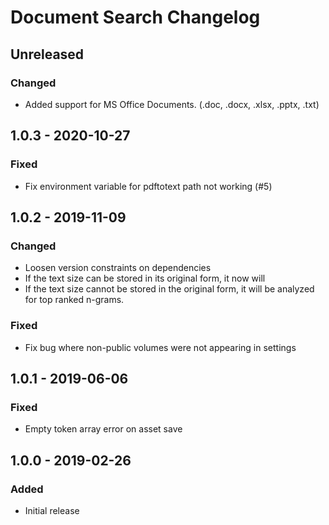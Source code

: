 # Document Search Changelog

## Unreleased
### Changed
- Added support for MS Office Documents. (.doc, .docx, .xlsx, .pptx, .txt)

## 1.0.3 - 2020-10-27
### Fixed
- Fix environment variable for pdftotext path not working (#5)

## 1.0.2 - 2019-11-09
### Changed
- Loosen version constraints on dependencies
- If the text size can be stored in its original form, it now will
- If the text size cannot be stored in the original form, it will be
analyzed for top ranked n-grams.

### Fixed
- Fix bug where non-public volumes were not appearing in settings

## 1.0.1 - 2019-06-06
### Fixed
- Empty token array error on asset save

## 1.0.0 - 2019-02-26
### Added
- Initial release
